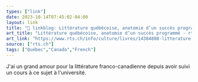 ```yaml
---
types: ["link"]
date: 2023-10-14T07:45:02-04:00
layout: link
title: "🔗 linkblog: Littérature québécoise, anatomie d’un succès programmé - rts.ch - Livres'"
art_title: "Littérature québécoise, anatomie d’un succès programmé - rts.ch - Livres"
art_link: "https://www.rts.ch/info/culture/livres/14384808-litterature-quebecoise-anatomie-d-un-succes-programme.html?rts_source=rss_t"
source: ["rts.ch"]
tags: ["Québec","Canada","French"]
---
```

J'ai un grand amour pour la littérature franco-canadienne depuis avoir suivi un cours à ce sujet à l'université.

